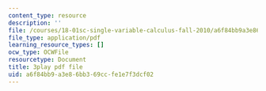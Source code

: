 ```yaml
---
content_type: resource
description: ''
file: /courses/18-01sc-single-variable-calculus-fall-2010/a6f84bb9a3e86bb369ccfe1e7f3dcf02_5q_3FDOkVRQ.pdf
file_type: application/pdf
learning_resource_types: []
ocw_type: OCWFile
resourcetype: Document
title: 3play pdf file
uid: a6f84bb9-a3e8-6bb3-69cc-fe1e7f3dcf02
---
```

